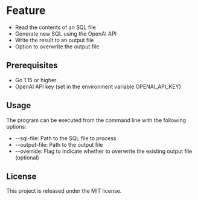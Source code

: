 

# Feature
- Read the contents of an SQL file
- Generate new SQL using the OpenAI API
- Write the result to an output file
- Option to overwrite the output file
## Prerequisites
- Go 1.15 or higher
- OpenAI API key (set in the environment variable OPENAI_API_KEY)
## Usage
The program can be executed from the command line with the following options:
- --sql-file: Path to the SQL file to process
- --output-file: Path to the output file
- --override: Flag to indicate whether to overwrite the existing output file (optional)
## License
This project is released under the MIT license.
